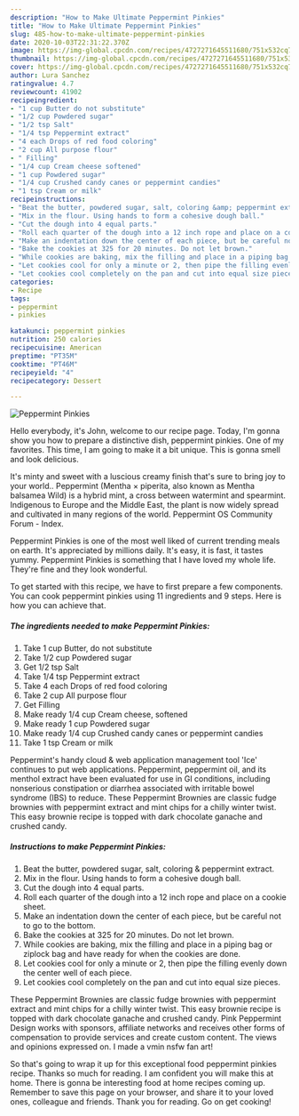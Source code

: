 ```yaml
---
description: "How to Make Ultimate Peppermint Pinkies"
title: "How to Make Ultimate Peppermint Pinkies"
slug: 485-how-to-make-ultimate-peppermint-pinkies
date: 2020-10-03T22:31:22.370Z
image: https://img-global.cpcdn.com/recipes/4727271645511680/751x532cq70/peppermint-pinkies-recipe-main-photo.jpg
thumbnail: https://img-global.cpcdn.com/recipes/4727271645511680/751x532cq70/peppermint-pinkies-recipe-main-photo.jpg
cover: https://img-global.cpcdn.com/recipes/4727271645511680/751x532cq70/peppermint-pinkies-recipe-main-photo.jpg
author: Lura Sanchez
ratingvalue: 4.7
reviewcount: 41902
recipeingredient:
- "1 cup Butter do not substitute"
- "1/2 cup Powdered sugar"
- "1/2 tsp Salt"
- "1/4 tsp Peppermint extract"
- "4 each Drops of red food coloring"
- "2 cup All purpose flour"
- " Filling"
- "1/4 cup Cream cheese softened"
- "1 cup Powdered sugar"
- "1/4 cup Crushed candy canes or peppermint candies"
- "1 tsp Cream or milk"
recipeinstructions:
- "Beat the butter, powdered sugar, salt, coloring &amp; peppermint extract."
- "Mix in the flour. Using hands to form a cohesive dough ball."
- "Cut the dough into 4 equal parts."
- "Roll each quarter of the dough into a 12 inch rope and place on a cookie sheet."
- "Make an indentation down the center of each piece, but be careful not to go to the bottom."
- "Bake the cookies at 325 for 20 minutes. Do not let brown."
- "While cookies are baking, mix the filling and place in a piping bag or ziplock bag and have ready for when the cookies are done."
- "Let cookies cool for only a minute or 2, then pipe the filling evenly down the center well of each piece."
- "Let cookies cool completely on the pan and cut into equal size pieces."
categories:
- Recipe
tags:
- peppermint
- pinkies

katakunci: peppermint pinkies 
nutrition: 250 calories
recipecuisine: American
preptime: "PT35M"
cooktime: "PT46M"
recipeyield: "4"
recipecategory: Dessert

---
```



![Peppermint Pinkies](https://img-global.cpcdn.com/recipes/4727271645511680/751x532cq70/peppermint-pinkies-recipe-main-photo.jpg)

Hello everybody, it's John, welcome to our recipe page. Today, I'm gonna show you how to prepare a distinctive dish, peppermint pinkies. One of my favorites. This time, I am going to make it a bit unique. This is gonna smell and look delicious.

It&#39;s minty and sweet with a luscious creamy finish that&#39;s sure to bring joy to your world.. Peppermint (Mentha × piperita, also known as Mentha balsamea Wild) is a hybrid mint, a cross between watermint and spearmint. Indigenous to Europe and the Middle East, the plant is now widely spread and cultivated in many regions of the world. Peppermint OS Community Forum - Index.

Peppermint Pinkies is one of the most well liked of current trending meals on earth. It's appreciated by millions daily. It's easy, it is fast, it tastes yummy. Peppermint Pinkies is something that I have loved my whole life. They're fine and they look wonderful.


To get started with this recipe, we have to first prepare a few components. You can cook peppermint pinkies using 11 ingredients and 9 steps. Here is how you can achieve that.

<!--inarticleads1-->

##### The ingredients needed to make Peppermint Pinkies:

1. Take 1 cup Butter, do not substitute
1. Take 1/2 cup Powdered sugar
1. Get 1/2 tsp Salt
1. Take 1/4 tsp Peppermint extract
1. Take 4 each Drops of red food coloring
1. Take 2 cup All purpose flour
1. Get  Filling
1. Make ready 1/4 cup Cream cheese, softened
1. Make ready 1 cup Powdered sugar
1. Make ready 1/4 cup Crushed candy canes or peppermint candies
1. Take 1 tsp Cream or milk


Peppermint&#39;s handy cloud &amp; web application management tool &#39;Ice&#39; continues to put web applications. Peppermint, peppermint oil, and its menthol extract have been evaluated for use in GI conditions, including nonserious constipation or diarrhea associated with irritable bowel syndrome (IBS) to reduce. These Peppermint Brownies are classic fudge brownies with peppermint extract and mint chips for a chilly winter twist. This easy brownie recipe is topped with dark chocolate ganache and crushed candy. 

<!--inarticleads2-->

##### Instructions to make Peppermint Pinkies:

1. Beat the butter, powdered sugar, salt, coloring &amp; peppermint extract.
1. Mix in the flour. Using hands to form a cohesive dough ball.
1. Cut the dough into 4 equal parts.
1. Roll each quarter of the dough into a 12 inch rope and place on a cookie sheet.
1. Make an indentation down the center of each piece, but be careful not to go to the bottom.
1. Bake the cookies at 325 for 20 minutes. Do not let brown.
1. While cookies are baking, mix the filling and place in a piping bag or ziplock bag and have ready for when the cookies are done.
1. Let cookies cool for only a minute or 2, then pipe the filling evenly down the center well of each piece.
1. Let cookies cool completely on the pan and cut into equal size pieces.


These Peppermint Brownies are classic fudge brownies with peppermint extract and mint chips for a chilly winter twist. This easy brownie recipe is topped with dark chocolate ganache and crushed candy. Pink Peppermint Design works with sponsors, affiliate networks and receives other forms of compensation to provide services and create custom content. The views and opinions expressed on. I made a vmin nsfw fan art! 

So that's going to wrap it up for this exceptional food peppermint pinkies recipe. Thanks so much for reading. I am confident you will make this at home. There is gonna be interesting food at home recipes coming up. Remember to save this page on your browser, and share it to your loved ones, colleague and friends. Thank you for reading. Go on get cooking!

